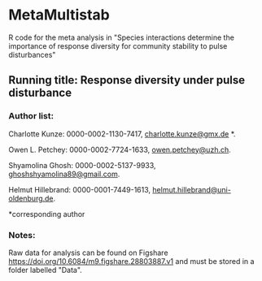 # MetaMultistab
R code for the meta analysis in "Species interactions determine the importance of response diversity for community stability to pulse disturbances"
  
## Running title: Response diversity under pulse disturbance 

### Author list:
Charlotte Kunze: 0000-0002-1130-7417, charlotte.kunze@gmx.de *. 

Owen L. Petchey: 0000-0002-7724-1633, owen.petchey@uzh.ch. 

Shyamolina Ghosh: 0000-0002-5137-9933, ghoshshyamolina89@gmail.com. 

Helmut Hillebrand: 0000-0001-7449-1613, helmut.hillebrand@uni-oldenburg.de. 

*corresponding author

### Notes:
Raw data for analysis can be found on Figshare https://doi.org/10.6084/m9.figshare.28803887.v1 and must be stored in a folder labelled "Data".
